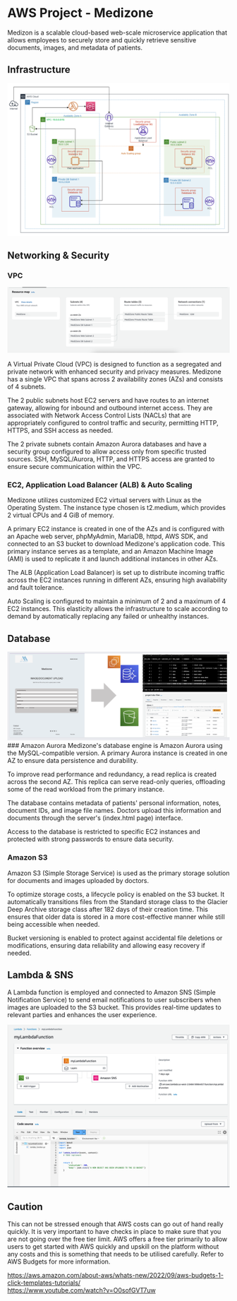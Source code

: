 # AWS Project - Medizone
Medizon is a scalable cloud-based web-scale microservice application that allows employees to securely store and quickly retrieve sensitive documents, images, and metadata of patients.

## Infrastructure 
<img width="871" alt="DesignArchitecture" src="https://github.com/enazbanks/aws-medizone/blob/main/medizone-images/DesignArchitecture.png">


## Networking & Security

### VPC
<img alt="ResourceMap" src="https://github.com/enazbanks/aws-medizone/blob/main/medizone-images/ResourceMap.png">

A Virtual Private Cloud (VPC) is designed to function as a segregated and private network with enhanced security and privacy measures. Medizone has a single VPC that spans across 2 availability zones (AZs) and consists of 4 subnets.

The 2 public subnets host EC2 servers and have routes to an internet gateway, allowing for inbound and outbound internet access. They are associated with Network Access Control Lists (NACLs) that are appropriately configured to control traffic and security, permitting HTTP, HTTPS, and SSH access as needed.

The 2 private subnets contain Amazon Aurora databases and have a security group configured to allow access only from specific trusted sources. SSH, MySQL/Aurora, HTTP, and HTTPS access are granted to ensure secure communication within the VPC.
<img alt="" src=" ">

### EC2, Application Load Balancer (ALB) & Auto Scaling 
Medizone utilizes customized EC2 virtual servers with Linux as the Operating System. The instance type chosen is t2.medium, which provides 2 virtual CPUs and 4 GiB of memory.

A primary EC2 instance is created in one of the AZs and is configured with an Apache web server, phpMyAdmin, MariaDB, httpd, AWS SDK, and connected to an S3 bucket to download Medizone's application code. This primary instance serves as a template, and an Amazon Machine Image (AMI) is used to replicate it and launch additional instances in other AZs.

The ALB (Application Load Balancer) is set up to distribute incoming traffic across the EC2 instances running in different AZs, ensuring high availability and fault tolerance.

Auto Scaling is configured to maintain a minimum of 2 and a maximum of 4 EC2 instances. This elasticity allows the infrastructure to scale according to demand by automatically replacing any failed or unhealthy instances.

## Database 
<img alt="datbase" src="https://github.com/enazbanks/aws-medizone/blob/main/medizone-images/DatabaseS3.png">
### Amazon Aurora
Medizone's database engine is Amazon Aurora using the MySQL-compatible version. A primary Aurora instance is created in one AZ to ensure data persistence and durability.

To improve read performance and redundancy, a read replica is created across the second AZ. This replica can serve read-only queries, offloading some of the read workload from the primary instance.

The database contains metadata of patients' personal information, notes, document IDs, and image file names. Doctors upload this information and documents through the server's (index.html page) interface.

Access to the database is restricted to specific EC2 instances and protected with strong passwords to ensure data security.

### Amazon S3
Amazon S3 (Simple Storage Service) is used as the primary storage solution for documents and images uploaded by doctors.

To optimize storage costs, a lifecycle policy is enabled on the S3 bucket. It automatically transitions files from the Standard storage class to the Glacier Deep Archive storage class after 182 days of their creation time. This ensures that older data is stored in a more cost-effective manner while still being accessible when needed.

Bucket versioning is enabled to protect against accidental file deletions or modifications, ensuring data reliability and allowing easy recovery if needed.

## Lambda & SNS
A Lambda function is employed and connected to Amazon SNS (Simple Notification Service) to send email notifications to user subscribers when images are uploaded to the S3 bucket. This provides real-time updates to relevant parties and enhances the user experience.

<img alt="Lambdafunction" src="https://github.com/enazbanks/aws-medizone/blob/main/medizone-images/LambdaFunction.png">

## Caution
This can not be stressed enough that AWS costs can go out of hand really quickly. It is very important to have checks in place to make sure that you are not going over the free tier limit. AWS offers a free tier primarily to allow users to get started with AWS quickly and upskill on the platform without any costs and this is something that needs to be utilised carefully. Refer to AWS Budgets for more information.

https://aws.amazon.com/about-aws/whats-new/2022/09/aws-budgets-1-click-templates-tutorials/
<br>
https://www.youtube.com/watch?v=O0sofGVT7uw
